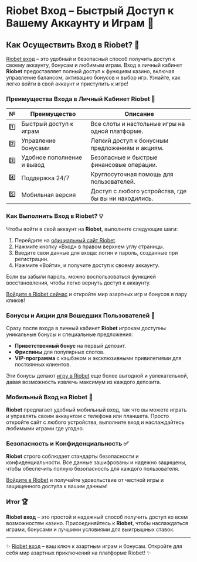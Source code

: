 # Riobet Вход – Быстрый Доступ к Вашему Аккаунту и Играм 🎰

## Как Осуществить Вход в Riobet? 🔐

[Riobet вход](https://brandplay.link/7xBLTPyj) – это удобный и безопасный способ получить доступ к своему аккаунту, бонусам и любимым играм. Вход в личный кабинет **Riobet** предоставляет полный доступ к функциям казино, включая управление балансом, активацию бонусов и выбор игр. Узнайте, как легко войти в свой аккаунт и приступить к игре!

### Преимущества Входа в Личный Кабинет Riobet 🎯

| № | Преимущество | Описание |
|---|--------------|----------|
| 1️⃣ | Быстрый доступ к играм | Все слоты и настольные игры на одной платформе. |
| 2️⃣ | Управление бонусами | Легкий доступ к бонусным предложениям и акциям. |
| 3️⃣ | Удобное пополнение и вывод | Безопасные и быстрые финансовые операции. |
| 4️⃣ | Поддержка 24/7 | Круглосуточная помощь для пользователей. |
| 5️⃣ | Мобильная версия | Доступ с любого устройства, где бы вы ни находились. |

### Как Выполнить Вход в Riobet? 💡

Чтобы войти в свой аккаунт на **Riobet**, выполните следующие шаги:

1. Перейдите на [официальный сайт Riobet](https://brandplay.link/7xBLTPyj).
2. Нажмите кнопку «Вход» в правом верхнем углу страницы.
3. Введите свои данные для входа: логин и пароль, созданные при регистрации.
4. Нажмите «Войти», и получите доступ к своему аккаунту.

Если вы забыли пароль, можно воспользоваться функцией восстановления, чтобы легко вернуть доступ к аккаунту.

[Войдите в Riobet сейчас](https://brandplay.link/7xBLTPyj) и откройте мир азартных игр и бонусов в пару кликов!

### Бонусы и Акции для Вошедших Пользователей 🎁

Сразу после входа в личный кабинет **Riobet** игрокам доступны уникальные бонусы и специальные предложения:

- **Приветственный бонус** на первый депозит.
- **Фриспины** для популярных слотов.
- **VIP-программа** с кэшбэком и эксклюзивными привилегиями для постоянных клиентов.

Эти бонусы делают [игру в Riobet](https://brandplay.link/7xBLTPyj) еще более выгодной и увлекательной, давая возможность извлечь максимум из каждого депозита.

### Мобильный Вход на Riobet 📱

**Riobet** предлагает удобный мобильный вход, так что вы можете играть и управлять своим аккаунтом с телефона или планшета. Просто откройте сайт с любого устройства, выполните вход и наслаждайтесь любимыми играми где угодно.

### Безопасность и Конфиденциальность ✅

**Riobet** строго соблюдает стандарты безопасности и конфиденциальности. Все данные зашифрованы и надежно защищены, чтобы обеспечить полную безопасность для каждого пользователя.

[Войдите в Riobet](https://brandplay.link/7xBLTPyj) и получайте удовольствие от честной игры и защищенного доступа к вашим данным!

### Итог 🏆

**Riobet вход** – это простой и надежный способ получить доступ ко всем возможностям казино. Присоединяйтесь к **Riobet**, чтобы наслаждаться играми, бонусами и лучшими условиями для выигрышных ставок.

---

✨ [Riobet вход](https://brandplay.link/7xBLTPyj) – ваш ключ к азартным играм и бонусам. Откройте для себя мир азартных приключений на платформе Riobet! ✨
